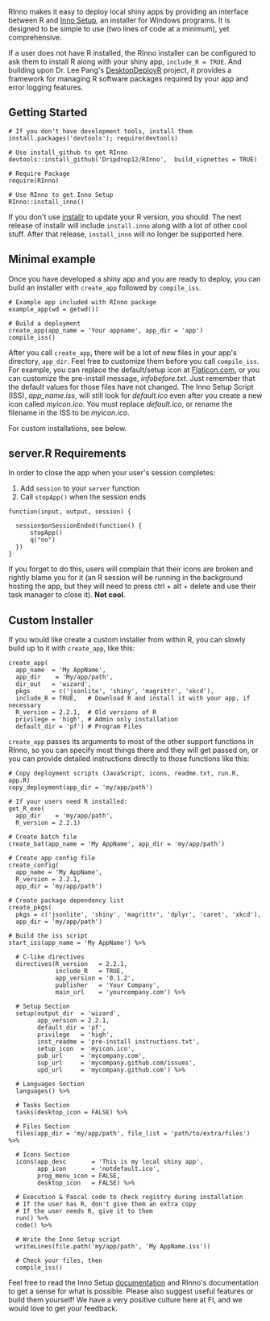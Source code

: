 
RInno makes it easy to deploy local shiny apps by providing an interface between R and [Inno Setup](http://www.jrsoftware.org/isinfo.php), an installer for Windows programs. It is designed to be simple to use (two lines of code at a minimum), yet comprehensive.

If a user does not have R installed, the RInno installer can be configured to ask them to install R along with your shiny app, `include_R = TRUE`. And building upon Dr. Lee Pang's [DesktopDeployR](https://github.com/wleepang/DesktopDeployR) project, it provides a framework for managing R software packages required by your app and error logging features.

Getting Started
---------------

    # If you don't have development tools, install them
    install.packages('devtools'); require(devtools)

    # Use install_github to get RInno
    devtools::install_github('Dripdrop12/RInno',  build_vignettes = TRUE)

    # Require Package
    require(RInno)

    # Use RInno to get Inno Setup
    RInno::install_inno()

If you don't use [installr](https://github.com/talgalili/installr) to update your R version, you should. The next release of installr will include `install.inno` along with a lot of other cool stuff. After that release, `install_inno` will no longer be supported here.

Minimal example
---------------

Once you have developed a shiny app and you are ready to deploy, you can build an installer with `create_app` followed by `compile_iss`.

    # Example app included with RInno package
    example_app(wd = getwd())

    # Build a deployment
    create_app(app_name = 'Your appname', app_dir = 'app')
    compile_iss()

After you call `create_app`, there will be a lot of new files in your app's directory, `app_dir`. Feel free to customize them before you call `compile_iss`. For example, you can replace the default/setup icon at [Flaticon.com](http://www.flaticon.com/), or you can customize the pre-install message, *infobefore.txt*. Just remember that the default values for those files have not changed. The Inno Setup Script (ISS), *app\_name.iss*, will still look for *default.ico* even after you create a new icon called *myicon.ico*. You must replace *default.ico*, or rename the filename in the ISS to be *myicon.ico*.

For custom installations, see below.

server.R Requirements
---------------------

In order to close the app when your user's session completes:

1.  Add `session` to your `server` function
2.  Call `stopApp()` when the session ends

<!-- -->

    function(input, output, session) {

      session$onSessionEnded(function() {
          stopApp()
          q("no")
      })
    }

If you forget to do this, users will complain that their icons are broken and rightly blame you for it (an R session will be running in the background hosting the app, but they will need to press ctrl + alt + delete and use their task manager to close it). **Not cool**.

Custom Installer
----------------

If you would like create a custom installer from within R, you can slowly build up to it with `create_app`, like this:

    create_app(
      app_name  = 'My AppName', 
      app_dir    = 'My/app/path',
      dir_out   = 'wizard',
      pkgs      = c('jsonlite', 'shiny', 'magrittr', 'xkcd'),
      include_R = TRUE,   # Download R and install it with your app, if necessary
      R_version = 2.2.1,  # Old versions of R
      privilege = 'high', # Admin only installation
      default_dir = 'pf') # Program Files

`create_app` passes its arguments to most of the other support functions in RInno, so you can specify most things there and they will get passed on, or you can provide detailed instructions directly to those functions like this:

    # Copy deployment scripts (JavaScript, icons, readme.txt, run.R, app.R)
    copy_deployment(app_dir = 'my/app/path')

    # If your users need R installed:
    get_R_exe(
      app_dir    = 'my/app/path', 
      R_version = 2.2.1)

    # Create batch file
    create_bat(app_name = 'My AppName', app_dir = 'my/app/path')

    # Create app config file
    create_config(
      app_name = 'My AppName', 
      R_version = 2.2.1, 
      app_dir = 'my/app/path')

    # Create package dependency list
    create_pkgs(
      pkgs = c('jsonlite', 'shiny', 'magrittr', 'dplyr', 'caret', 'xkcd'), 
      app_dir = 'my/app/path')

    # Build the iss script
    start_iss(app_name = 'My AppName') %>%

      # C-like directives
      directives(R_version   = 2.2.1, 
                 include_R   = TRUE, 
                 app_version = '0.1.2',
                 publisher   = 'Your Company', 
                 main_url    = 'yourcompany.com') %>%

      # Setup Section
      setup(output_dir  = 'wizard', 
            app_version = 2.2.1,
            default_dir = 'pf', 
            privilege   = 'high',
            inst_readme = 'pre-install instructions.txt', 
            setup_icon  = 'myicon.ico',
            pub_url     = 'mycompany.com', 
            sup_url     = 'mycompany.github.com/issues',
            upd_url     = 'mycompany.github.com') %>%

      # Languages Section
      languages() %>%

      # Tasks Section
      tasks(desktop_icon = FALSE) %>%

      # Files Section
      files(app_dir = 'my/app/path', file_list = 'path/to/extra/files') %>%

      # Icons Section
      icons(app_desc       = 'This is my local shiny app',
            app_icon       = 'notdefault.ico',
            prog_menu_icon = FALSE,
            desktop_icon   = FALSE) %>%

      # Execution & Pascal code to check registry during installation
      # If the user has R, don't give them an extra copy
      # If the user needs R, give it to them
      run() %>%
      code() %>%

      # Write the Inno Setup script
      writeLines(file.path('my/app/path', 'My AppName.iss'))

      # Check your files, then
      compile_iss()

Feel free to read the Inno Setup [documentation](http://www.jrsoftware.org/ishelp/) and RInno's documentation to get a sense for what is possible. Please also suggest useful features or build them yourself! We have a very positive culture here at FI, and we would love to get your feedback.
